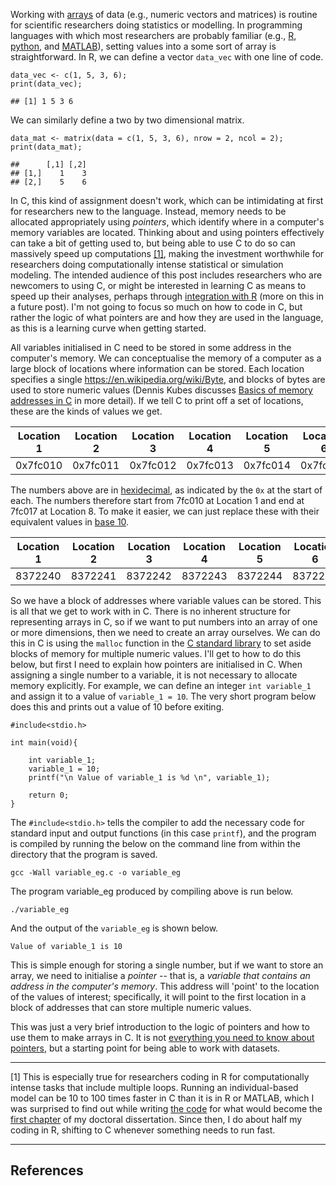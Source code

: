 Working with
[arrays](https://en.wikipedia.org/wiki/Array_data_structure) of data
(e.g., numeric vectors and matrices) is routine for scientific
researchers doing statistics or modelling. In programming languages with
which most researchers are probably familiar (e.g.,
[R](https://www.r-project.org/), [python](https://www.python.org/), and
[MATLAB](https://uk.mathworks.com/products/matlab.html)), setting values
into a some sort of array is straightforward. In R, we can define a
vector `data_vec` with one line of code.

    data_vec <- c(1, 5, 3, 6);
    print(data_vec);

    ## [1] 1 5 3 6

We can similarly define a two by two dimensional matrix.

    data_mat <- matrix(data = c(1, 5, 3, 6), nrow = 2, ncol = 2);
    print(data_mat);

    ##      [,1] [,2]
    ## [1,]    1    3
    ## [2,]    5    6

In C, this kind of assignment doesn't work, which can be intimidating at
first for researchers new to the language. Instead, memory needs to be
allocated appropriately using *pointers*, which identify where in a
computer's memory variables are located. Thinking about and using
pointers effectively can take a bit of getting used to, but being able
to use C to do so can massively speed up computations [\[1\]](#foot1),
making the investment worthwhile for researchers doing computationally
intense statistical or simulation modeling. The intended audience of
this post includes researchers who are newcomers to using C, or might be
interested in learning C as means to speed up their analyses, perhaps
through [integration with R](http://adv-r.had.co.nz/C-interface.html)
(more on this in a future post). I'm not going to focus so much on how
to code in C, but rather the logic of what pointers are and how they are
used in the language, as this is a learning curve when getting started.

All variables initialised in C need to be stored in some address in the
computer's memory. We can conceptualise the memory of a computer as a
large block of locations where information can be stored. Each location
specifies a single <https://en.wikipedia.org/wiki/Byte>, and blocks of
bytes are used to store numeric values (Dennis Kubes discusses [Basics
of memory addresses in
C](http://denniskubes.com/2012/08/17/basics-of-memory-addresses-in-c/)
in more detail). If we tell C to print off a set of locations, these are
the kinds of values we get.

<table>
<colgroup>
<col width="12%" />
<col width="12%" />
<col width="12%" />
<col width="12%" />
<col width="12%" />
<col width="12%" />
<col width="12%" />
<col width="12%" />
</colgroup>
<thead>
<tr class="header">
<th>Location 1</th>
<th>Location 2</th>
<th>Location 3</th>
<th>Location 4</th>
<th>Location 5</th>
<th>Location 6</th>
<th>Location 7</th>
<th>Location 8</th>
</tr>
</thead>
<tbody>
<tr class="odd">
<td>0x7fc010</td>
<td>0x7fc011</td>
<td>0x7fc012</td>
<td>0x7fc013</td>
<td>0x7fc014</td>
<td>0x7fc015</td>
<td>0x7fc016</td>
<td>0x7fc017</td>
</tr>
</tbody>
</table>

The numbers above are in
[hexidecimal](https://en.wikipedia.org/wiki/Hexadecimal), as indicated
by the `0x` at the start of each. The numbers therefore start from
7fc010 at Location 1 and end at 7fc017 at Location 8. To make it easier,
we can just replace these with their equivalent values in [base
10](https://en.wikipedia.org/wiki/Decimal).

<table>
<colgroup>
<col width="12%" />
<col width="12%" />
<col width="12%" />
<col width="12%" />
<col width="12%" />
<col width="12%" />
<col width="12%" />
<col width="12%" />
</colgroup>
<thead>
<tr class="header">
<th>Location 1</th>
<th>Location 2</th>
<th>Location 3</th>
<th>Location 4</th>
<th>Location 5</th>
<th>Location 6</th>
<th>Location 7</th>
<th>Location 8</th>
</tr>
</thead>
<tbody>
<tr class="odd">
<td>8372240</td>
<td>8372241</td>
<td>8372242</td>
<td>8372243</td>
<td>8372244</td>
<td>8372245</td>
<td>8372246</td>
<td>8372247</td>
</tr>
</tbody>
</table>

So we have a block of addresses where variable values can be stored.
This is all that we get to work with in C. There is no inherent
structure for representing arrays in C, so if we want to put numbers
into an array of one or more dimensions, then we need to create an array
ourselves. We can do this in C is using the `malloc` function in the [C
standard library](https://en.wikipedia.org/wiki/C_standard_library) to
set aside blocks of memory for multiple numeric values. I'll get to how
to do this below, but first I need to explain how pointers are
initialised in C. When assigning a single number to a variable, it is
not necessary to allocate memory explicitly. For example, we can define
an integer `int variable_1` and assign it to a value of
`variable_1 = 10`. The very short program below does this and prints out
a value of 10 before exiting.

    #include<stdio.h>

    int main(void){

        int variable_1;
        variable_1 = 10;
        printf("\n Value of variable_1 is %d \n", variable_1);

        return 0;
    }

The `#include<stdio.h>` tells the compiler to add the necessary code for
standard input and output functions (in this case `printf`), and the
program is compiled by running the below on the command line from within
the directory that the program is saved.

    gcc -Wall variable_eg.c -o variable_eg

The program variable\_eg produced by compiling above is run below.

    ./variable_eg

And the output of the `variable_eg` is shown below.

    Value of variable_1 is 10 

This is simple enough for storing a single number, but if we want to
store an array, we need to initialise a *pointer* -- that is, a
*variable that contains an address in the computer's memory*. This
address will 'point' to the location of the values of interest;
specifically, it will point to the first location in a block of
addresses that can store multiple numeric values.

This was just a very brief introduction to the logic of pointers and how
to use them to make arrays in C. It is not [everything you need to know
about pointers](http://boredzo.org/pointers/), but a starting point for
being able to work with datasets.

------------------------------------------------------------------------

<a name="foot1">\[1\]</a> This is especially true for researchers coding
in R for computationally intense tasks that include multiple loops.
Running an individual-based model can be 10 to 100 times faster in C
than it is in R or MATLAB, which I was surprised to find out while
writing [the code](https://github.com/bradduthie/Duthie_and_Falcy_2013)
for what would become the [first
chapter](http://www.sciencedirect.com/science/article/pii/S0304380013000021)
of my doctoral dissertation. Since then, I do about half my coding in R,
shifting to C whenever something needs to run fast.

------------------------------------------------------------------------

References
----------

